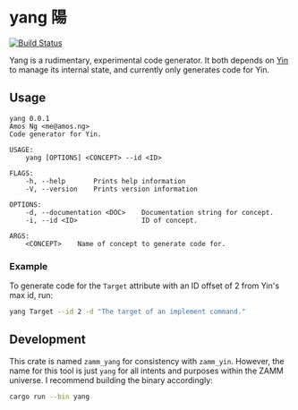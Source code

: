 # yang 陽

[![Build Status](https://travis-ci.com/amosjyng/yang.svg?branch=main)](https://travis-ci.com/amosjyng/yang)

Yang is a rudimentary, experimental code generator. It both depends on [Yin](https://github.com/amosjyng/yin) to manage its internal state, and currently only generates code for Yin.

## Usage

```text
yang 0.0.1
Amos Ng <me@amos.ng>
Code generator for Yin.

USAGE:
    yang [OPTIONS] <CONCEPT> --id <ID>

FLAGS:
    -h, --help       Prints help information
    -V, --version    Prints version information

OPTIONS:
    -d, --documentation <DOC>    Documentation string for concept.
    -i, --id <ID>                ID of concept.

ARGS:
    <CONCEPT>    Name of concept to generate code for.
```

### Example

To generate code for the `Target` attribute with an ID offset of 2 from Yin's max id, run:

```sh
yang Target --id 2 -d "The target of an implement command."
```

## Development

This crate is named `zamm_yang` for consistency with `zamm_yin`. However, the name for this tool is just `yang` for all intents and purposes within the ZAMM universe. I recommend building the binary accordingly:

```sh
cargo run --bin yang
```
